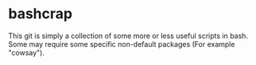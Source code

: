 # bashcrap
This git is simply a collection of some more or less useful scripts in bash. Some may require some specific non-default packages (For example "cowsay").
